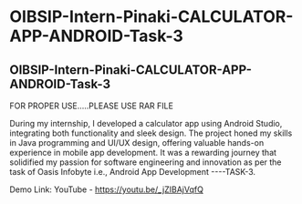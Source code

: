 # OIBSIP-Intern-Pinaki-CALCULATOR-APP-ANDROID-Task-3
OIBSIP-Intern-Pinaki-CALCULATOR-APP-ANDROID-Task-3
-----

FOR PROPER USE.....PLEASE USE RAR FILE


During my internship, I developed a calculator app using Android Studio, integrating both functionality and sleek design. The project honed my skills in Java programming and UI/UX design, offering valuable hands-on experience in mobile app development. It was a rewarding journey that solidified my passion for software engineering and innovation as per the task of Oasis Infobyte i.e., Android App Development ----TASK-3.

Demo Link: YouTube - https://youtu.be/_jZIBAjVqfQ
